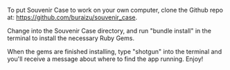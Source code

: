 To put Souvenir Case to work on your own computer, clone the Github repo at: https://github.com/buraizu/souvenir_case.

Change into the Souvenir Case directory, and run "bundle install" in the terminal to install the necessary Ruby Gems.

When the gems are finished installing, type "shotgun" into the terminal and you'll receive a message about where to find the app running.  Enjoy!
